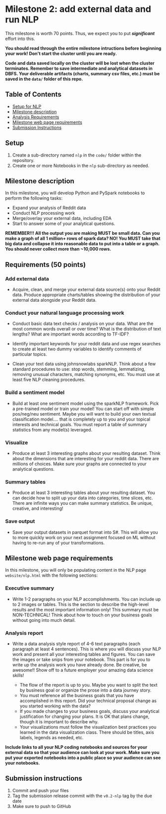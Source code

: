 # Milestone 2: add external data and run NLP

This milestone is worth 70 points. Thus, we expect you to put ***significant*** effort into this. 

**You should read through the entire milestone intructions before beginning your work! Don't start the cluster until you are ready.**

**Code and data saved locally on the cluster will be lost when the cluster terminates. Remember to save intermediate and analytical datasets in DBFS. Your deliverable artifacts (charts, summary csv files, etc.) must be saved in the `data/` folder of this repo.**

## Table of Contents

- [Setup for NLP](#setup)
- [Milestone description](#milestone-description)
- [Analysis Requirements](#requirements-50-points)
- [Milestone web page requirements](#website-setup)
- [Submission Instructions](#submitting-the-assignment)

## Setup

1. Create a sub-directory named `nlp` in the `code/` folder within the repository.
1. Create one or more Notebooks in the `nlp` sub-directory as needed.

## Milestone description

In this milestone, you will develop Python and PySpark notebooks to perform the following tasks:

* Expand your analysis of Reddit data
* Conduct NLP processing work
* Merge/overlay your external data, including EDA
* Start to answer some of your analytical questions.

**REMEMBER!!! All the output you are making MUST be small data. Can you make a graph of all 1 million+ rows of spark data? NO! You MUST take that big data and collapse it into reasonable data to put into a table or a graph. You should never collect more than ~10,000 rows.**

## Requirements (50 points)

### Add external data

-   Acquire, clean, and merge your external data source(s) onto your Reddit data. Produce appropriate charts/tables showing the distribution of your external data alongside your Reddit data.

### Conduct your natural language processing work

-   Conduct basic data text checks / analysis on your data. What are the most common words overall or over time? What is the distribution of text lengths? What are important words according to TF-IDF?

-   Identify important keywords for your reddit data and use regex searches to create at least two dummy variables to identify comments of particular topics.

-   Clean your text data using johnsnowlabs sparkNLP. Think about a few standard procedures to use: stop words, stemming, lemmatizing, removing unusual characters, matching synonyms, etc. You must use at least five NLP cleaning procedures.

### Build a sentiment model

-   Build at least one sentiment model using the sparkNLP framework. Pick a pre-trained model or train your model! You can start off with simple pos/neg/neu sentiment. Maybe you will want to build your own textual classification model.... that is completely up to you and your topical interests and technical goals. You must report a table of summary statistics from any model(s) leveraged.

### Visualize

-   Produce at least 3 interesting graphs about your resulting dataset. Think about the dimensions that are interesting for your reddit data. There are millions of choices. Make sure your graphs are connected to your analytical questions.

### Summary tables

-   Produce at least 3 interesting tables about your resulting dataset. You can decide how to split up your data into categories, time slices, etc. There are infinite ways you can make summary statistics. Be unique, creative, and interesting!

### Save output

-   Save your output datasets in parquet format into S#. This will allow you to more quickly work on your next assignment focused on ML without having to re-run any of your transformations.

## Milestone web page requirements

In this milestone, you will only be populating content in the NLP page `website/nlp.html` with the following sections:

### Executive summary

* Write 1-2 paragraphs on your NLP accomplishments. You can include up to 2 images or tables. This is the section to describe the high-level results and the most important information only! This summary must be NON-TECHNICAL! Think about how to touch on your business goals without going into much detail.
    
### Analysis report

* Write a data analysis style report of 4-6 text paragraphs (each paragraph at least 4 sentences). This is where you will discuss your NLP work and present all your interesting tables and figures. You can save the images or take snips from your notebook. This part is for you to write up the analysis work you have already done. Be creative, be awesome!! Show off to a future employer your amazing data science skills!

    * The flow of the report is up to you. Maybe you want to split the text by business goal or organize the prose into a data journey story.
    * You must reference all the business goals that you have accomplished in this report. Did your technical proposal change as you started working with the data?
    * If you made changes to your business goals, discuss your analytical justification for changing your plans. It is OK that plans change, though it is important to describe why.
    * Your visualizations must follow the visualization best practices you learned in the data visualization class. There should be titles, axis labels, legends as needed, etc.

**Include links to all your NLP coding notebooks and sources for your external data so that your audience can look at your work. Make sure you put your exported notebooks into a public place so your audience can see your notebooks.**

## Submission instructions

1. Commit and push your files
1. Tag the submission release commit with the `v0.2-nlp` tag by the due date
1. Make sure to push to GitHub
